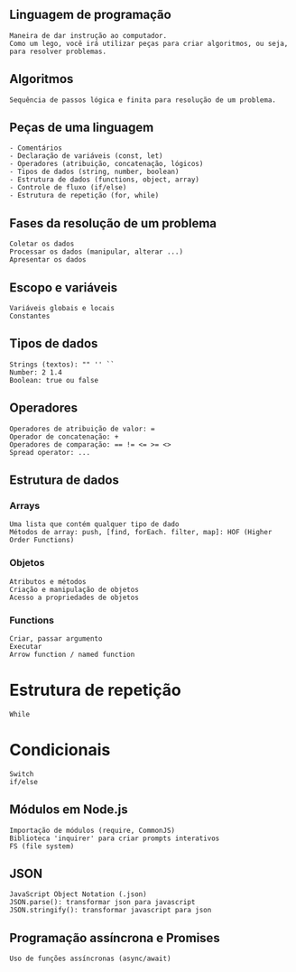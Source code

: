 ## Linguagem de programação

    Maneira de dar instrução ao computador.
    Como um lego, você irá utilizar peças para criar algoritmos, ou seja, para resolver problemas.

## Algoritmos

    Sequência de passos lógica e finita para resolução de um problema.

## Peças de uma linguagem

    - Comentários
    - Declaração de variáveis (const, let)
    - Operadores (atribuição, concatenação, lógicos)
    - Tipos de dados (string, number, boolean)
    - Estrutura de dados (functions, object, array)
    - Controle de fluxo (if/else)
    - Estrutura de repetição (for, while)

## Fases da resolução de um problema

    Coletar os dados
    Processar os dados (manipular, alterar ...)
    Apresentar os dados

## Escopo e variáveis

    Variáveis globais e locais
    Constantes

## Tipos de dados
    Strings (textos): "" '' ``
    Number: 2 1.4
    Boolean: true ou false

## Operadores

    Operadores de atribuição de valor: = 
    Operador de concatenação: +
    Operadores de comparação: == != <= >= <>
    Spread operator: ...

## Estrutura de dados
### Arrays
    
    Uma lista que contém qualquer tipo de dado
    Métodos de array: push, [find, forEach. filter, map]: HOF (Higher Order Functions)

### Objetos

    Atributos e métodos
    Criação e manipulação de objetos
    Acesso a propriedades de objetos

### Functions

    Criar, passar argumento
    Executar
    Arrow function / named function

# Estrutura de repetição

    While

# Condicionais

    Switch
    if/else

## Módulos em Node.js

    Importação de módulos (require, CommonJS)
    Biblioteca 'inquirer' para criar prompts interativos
    FS (file system)
    
## JSON

    JavaScript Object Notation (.json)
    JSON.parse(): transformar json para javascript
    JSON.stringify(): transformar javascript para json

## Programação assíncrona e Promises

    Uso de funções assíncronas (async/await)